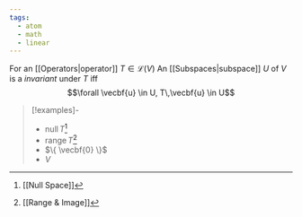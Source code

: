 ```yaml
---
tags:
  - atom
  - math
  - linear
---
```

For an [[Operators|operator]] $T \in \mathcal{L}(V)$ An [[Subspaces|subspace]] $U$ of $V$ is a *invariant* under $T$ iff
$$\forall \vecbf{u} \in U, T\,\vecbf{u} \in U$$
> [!examples]-
> - $\text{null}\,T$[^1]
> - $\text{range}\,T$[^2]
> - $\{ \vecbf{0} \}$
> - $V$

[^1]: [[Null Space]]
[^2]: [[Range & Image]]
